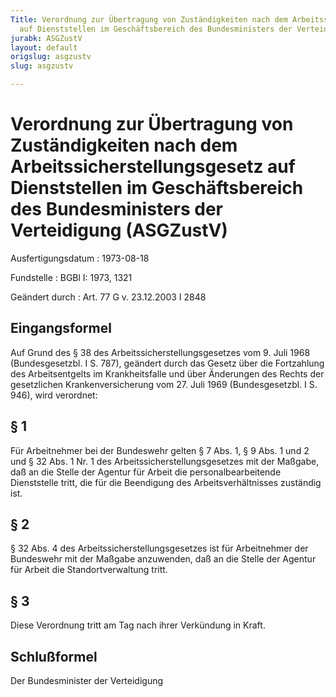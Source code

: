 ```yaml
---
Title: Verordnung zur Übertragung von Zuständigkeiten nach dem Arbeitssicherstellungsgesetz
  auf Dienststellen im Geschäftsbereich des Bundesministers der Verteidigung
jurabk: ASGZustV
layout: default
origslug: asgzustv
slug: asgzustv

---
```


# Verordnung zur Übertragung von Zuständigkeiten nach dem Arbeitssicherstellungsgesetz auf Dienststellen im Geschäftsbereich des Bundesministers der Verteidigung (ASGZustV)

Ausfertigungsdatum
:   1973-08-18

Fundstelle
:   BGBl I: 1973, 1321

Geändert durch
:   Art. 77 G v. 23.12.2003 I 2848


## Eingangsformel

Auf Grund des § 38 des Arbeitssicherstellungsgesetzes vom 9. Juli 1968
(Bundesgesetzbl. I S. 787), geändert durch das Gesetz über die
Fortzahlung des Arbeitsentgelts im Krankheitsfalle und über Änderungen
des Rechts der gesetzlichen Krankenversicherung vom 27. Juli 1969
(Bundesgesetzbl. I S. 946), wird verordnet:


## § 1

Für Arbeitnehmer bei der Bundeswehr gelten § 7 Abs. 1, § 9 Abs. 1 und
2 und § 32 Abs. 1 Nr. 1 des Arbeitssicherstellungsgesetzes mit der
Maßgabe, daß an die Stelle der Agentur für Arbeit die
personalbearbeitende Dienststelle tritt, die für die Beendigung des
Arbeitsverhältnisses zuständig ist.


## § 2

§ 32 Abs. 4 des Arbeitssicherstellungsgesetzes ist für Arbeitnehmer
der Bundeswehr mit der Maßgabe anzuwenden, daß an die Stelle der
Agentur für Arbeit die Standortverwaltung tritt.


## § 3

Diese Verordnung tritt am Tag nach ihrer Verkündung in Kraft.


## Schlußformel

Der Bundesminister der Verteidigung

